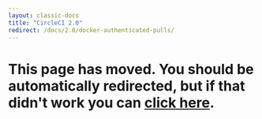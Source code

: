 ```yaml
---
layout: classic-docs
title: "CircleCI 2.0"
redirect: /docs/2.0/docker-authenticated-pulls/
---
```


<h1>This page has moved. You should be automatically redirected, but if that didn't work you can <a href="/docs/2.0/docker-authenticated-pulls/">click here</a>.</h1>
